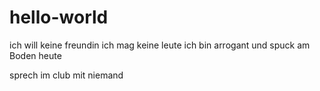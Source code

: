 # hello-world
ich will keine freundin
ich mag keine leute
ich bin arrogant und
spuck am Boden heute 

sprech im club mit niemand
